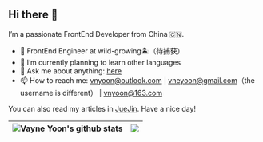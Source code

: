 ## Hi there 👋

I’m a passionate FrontEnd Developer from China 🇨🇳.
- 💼 FrontEnd Engineer at wild-growing🏝️（待捕获）
- 🌱 I’m currently planning to learn other languages
- 💬 Ask me about anything: [here](https://github.com/vnyoon/vnyoon/issues)
- 📫 How to reach me: [vnyoon@outlook.com]() | [vneyoon@gmail.com]()（the username is different） | [vnyoon@163.com]()

You can also read my articles in [JueJin](https://juejin.cn/user/3007909652072638/posts). Have a nice day!

| <a><img align="center" src="https://github-readme-stats.vercel.app/api?username=vnyoon&show_icons=true&hide_border=true" alt="Vayne Yoon's github stats" /></a> | <a><img align="center" src="https://github-readme-stats.vercel.app/api/top-langs/?username=vnyoon&layout=compact&hide_border=true" /></a> |
| ------------- | ------------- |

<!--
- 🔭 I’m currently working on ...
- 🌱 I’m currently learning ...
- 👯 I’m looking to collaborate on ...
- 🤔 I’m looking for help with ...
- 💬 Ask me about ...
- 📫 How to reach me: ...
- 😄 Pronouns: ...
- ⚡ Fun fact: ...
-->
